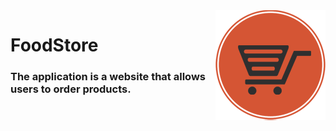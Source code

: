 <img src="https://github.com/SahakyanGit/FoodStore/blob/master/FoodStore.png" align="right" />

# FoodStore

<h3>The application is a website that allows users to order products.</h3>

